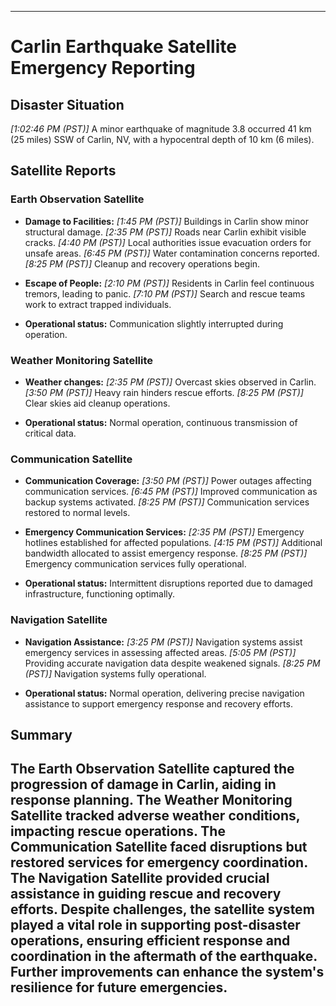 -------------------------
# Carlin Earthquake Satellite Emergency Reporting
## Disaster Situation
*[1:02:46 PM (PST)]* A minor earthquake of magnitude 3.8 occurred 41 km (25 miles) SSW of Carlin, NV, with a hypocentral depth of 10 km (6 miles).

## Satellite Reports
### Earth Observation Satellite
- **Damage to Facilities:**
*[1:45 PM (PST)]* Buildings in Carlin show minor structural damage.
*[2:35 PM (PST)]* Roads near Carlin exhibit visible cracks.
*[4:40 PM (PST)]* Local authorities issue evacuation orders for unsafe areas.
*[6:45 PM (PST)]* Water contamination concerns reported.
*[8:25 PM (PST)]* Cleanup and recovery operations begin.

- **Escape of People:**
*[2:10 PM (PST)]* Residents in Carlin feel continuous tremors, leading to panic.
*[7:10 PM (PST)]* Search and rescue teams work to extract trapped individuals.

- **Operational status:**
Communication slightly interrupted during operation.

### Weather Monitoring Satellite
- **Weather changes:**
*[2:35 PM (PST)]* Overcast skies observed in Carlin.
*[3:50 PM (PST)]* Heavy rain hinders rescue efforts.
*[8:25 PM (PST)]* Clear skies aid cleanup operations.

- **Operational status:**
Normal operation, continuous transmission of critical data.

### Communication Satellite
- **Communication Coverage:**
*[3:50 PM (PST)]* Power outages affecting communication services.
*[6:45 PM (PST)]* Improved communication as backup systems activated.
*[8:25 PM (PST)]* Communication services restored to normal levels.

- **Emergency Communication Services:**
*[2:35 PM (PST)]* Emergency hotlines established for affected populations.
*[4:15 PM (PST)]* Additional bandwidth allocated to assist emergency response.
*[8:25 PM (PST)]* Emergency communication services fully operational.

- **Operational status:**
Intermittent disruptions reported due to damaged infrastructure, functioning optimally.

### Navigation Satellite
- **Navigation Assistance:**
*[3:25 PM (PST)]* Navigation systems assist emergency services in assessing affected areas.
*[5:05 PM (PST)]* Providing accurate navigation data despite weakened signals.
*[8:25 PM (PST)]* Navigation systems fully operational.

- **Operational status:**
Normal operation, delivering precise navigation assistance to support emergency response and recovery efforts.

## Summary
The Earth Observation Satellite captured the progression of damage in Carlin, aiding in response planning. The Weather Monitoring Satellite tracked adverse weather conditions, impacting rescue operations. The Communication Satellite faced disruptions but restored services for emergency coordination. The Navigation Satellite provided crucial assistance in guiding rescue and recovery efforts. Despite challenges, the satellite system played a vital role in supporting post-disaster operations, ensuring efficient response and coordination in the aftermath of the earthquake. Further improvements can enhance the system's resilience for future emergencies.
-------------------------
